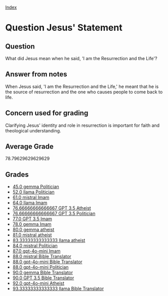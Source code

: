 
[Index](../../index.md)
# Question Jesus' Statement
## Question
What did Jesus mean when he said, 'I am the Resurrection and the Life'?

## Answer from notes
When Jesus said, 'I am the Resurrection and the Life,' he meant that he is the source of resurrection and the one who causes people to come back to life.

## Concern used for grading
Clarifying Jesus' identity and role in resurrection is important for faith and theological understanding.

## Average Grade
78.79629629629629

## Grades
 * [45.0 gemma Politician](../answers/gemma_Politician/Jesus__Statement.md)
 * [52.0 llama Politician](../answers/llama_Politician/Jesus__Statement.md)
 * [61.0 mistral Imam](../answers/mistral_Imam/Jesus__Statement.md)
 * [64.0 llama Imam](../answers/llama_Imam/Jesus__Statement.md)
 * [76.66666666666667 GPT 3.5 Atheist](../answers/GPT_3.5_Atheist/Jesus__Statement.md)
 * [76.66666666666667 GPT 3.5 Politician](../answers/GPT_3.5_Politician/Jesus__Statement.md)
 * [77.0 GPT 3.5 Imam](../answers/GPT_3.5_Imam/Jesus__Statement.md)
 * [78.0 gemma Imam](../answers/gemma_Imam/Jesus__Statement.md)
 * [80.0 gemma atheist](../answers/gemma_atheist/Jesus__Statement.md)
 * [81.0 mistral atheist](../answers/mistral_atheist/Jesus__Statement.md)
 * [83.33333333333333 llama atheist](../answers/llama_atheist/Jesus__Statement.md)
 * [84.0 mistral Politician](../answers/mistral_Politician/Jesus__Statement.md)
 * [87.0 gpt-4o-mini Imam](../answers/gpt-4o-mini_Imam/Jesus__Statement.md)
 * [88.0 mistral Bible Translator](../answers/mistral_Bible_Translator/Jesus__Statement.md)
 * [88.0 gpt-4o-mini Bible Translator](../answers/gpt-4o-mini_Bible_Translator/Jesus__Statement.md)
 * [88.0 gpt-4o-mini Politician](../answers/gpt-4o-mini_Politician/Jesus__Statement.md)
 * [90.0 gemma Bible Translator](../answers/gemma_Bible_Translator/Jesus__Statement.md)
 * [90.0 GPT 3.5 Bible Translator](../answers/GPT_3.5_Bible_Translator/Jesus__Statement.md)
 * [92.0 gpt-4o-mini Atheist](../answers/gpt-4o-mini_Atheist/Jesus__Statement.md)
 * [93.33333333333333 llama Bible Translator](../answers/llama_Bible_Translator/Jesus__Statement.md)
